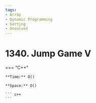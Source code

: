 ```yaml
---
tags:
- Array
- Dynamic Programming
- Sorting
- Unsolved
---
```



# 1340. Jump Game V

=== "C++"

    **Time:** O()

    **Space:** O()

    ``` c++
    ```